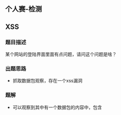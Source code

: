 ## 个人赛-检测

## XSS


### 题目描述

某个网站的登陆界面里面有点问题，请问这个问题是啥？

### 出题思路

 * 抓取数据包观察，存在一个xss漏洞


### 题解

 * 可以观察到其中有一个数据包的内容中，包含<svg>之类的字符串。
